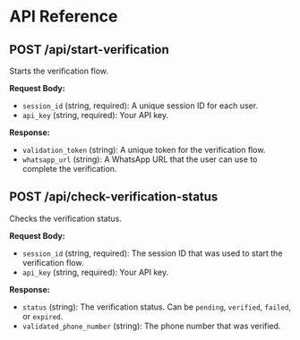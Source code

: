 # API Reference

## POST /api/start-verification

Starts the verification flow.

**Request Body:**

-   `session_id` (string, required): A unique session ID for each user.
-   `api_key` (string, required): Your API key.

**Response:**

-   `validation_token` (string): A unique token for the verification flow.
-   `whatsapp_url` (string): A WhatsApp URL that the user can use to complete the verification.

## POST /api/check-verification-status

Checks the verification status.

**Request Body:**

-   `session_id` (string, required): The session ID that was used to start the verification flow.
-   `api_key` (string, required): Your API key.

**Response:**

-   `status` (string): The verification status. Can be `pending`, `verified`, `failed`, or `expired`.
-   `validated_phone_number` (string): The phone number that was verified.
